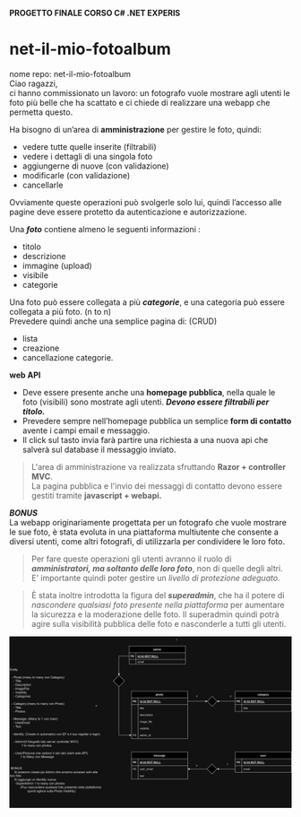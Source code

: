 **PROGETTO FINALE CORSO C# .NET EXPERIS**  
# net-il-mio-fotoalbum  
  
nome repo: net-il-mio-fotoalbum  
Ciao ragazzi,  
ci hanno commissionato un lavoro: un fotografo vuole mostrare agli utenti le foto più belle che ha scattato e ci chiede di realizzare una webapp che permetta questo.  

Ha bisogno di un’area di **amministrazione** per gestire le foto, quindi:  
- vedere tutte quelle inserite (filtrabili)  
- vedere i dettagli di una singola foto  
- aggiungerne di nuove (con validazione)  
- modificarle (con validazione)  
- cancellarle  
  
Ovviamente queste operazioni può svolgerle solo lui, quindi l’accesso alle pagine deve essere protetto da autenticazione e autorizzazione.  
  
Una ***foto*** contiene almeno le seguenti informazioni :  
- titolo  
- descrizione  
- immagine (upload)  
- visibile  
- categorie
  
Una foto può essere collegata a più ***categorie***, e una categoria può essere collegata a più foto. (n to n)    
Prevedere quindi anche una semplice pagina di: (CRUD)     
- lista
- creazione  
- cancellazione categorie.  

**web API**
- Deve essere presente anche una **homepage pubblica**, nella quale le foto (visibili) sono mostrate agli utenti. ***Devono essere filtrabili per titolo.***  
- Prevedere sempre nell’homepage pubblica un semplice **form di contatto** avente i campi email e messaggio.  
- Il click sul tasto invia farà partire una richiesta a una nuova api che salverà sul database il messaggio inviato.  
  
> L'area di amministrazione va realizzata sfruttando **Razor + controller MVC**.  
> La pagina pubblica e l'invio dei messaggi di contatto devono essere gestiti tramite **javascript + webapi.**  
  
  
***BONUS***  
La webapp originariamente progettata per un fotografo che vuole mostrare le sue foto, è stata evoluta in una piattaforma multiutente che consente a diversi utenti, come altri fotografi, di utilizzarla per condividere le loro foto.  
  
> Per fare queste operazioni gli utenti avranno il ruolo di ***amministratori, ma soltanto delle loro foto***, non di quelle degli altri.  
> E’ importante quindi poter gestire un *livello di protezione adeguato*.
  
> È stata inoltre introdotta la figura del ***superadmin***, che ha il potere di *nascondere qualsiasi foto presente nella piattaforma* per aumentare la sicurezza e la moderazione delle foto.
> Il superadmin quindi potrà agire sulla visibilità pubblica delle foto e nasconderle a tutti gli utenti.



![diagram_er](./diagram_er.png)
